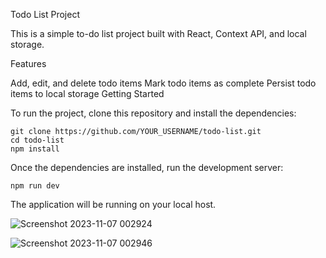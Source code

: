 Todo List Project

This is a simple to-do list project built with React, Context API, and local storage.

Features

Add, edit, and delete todo items
Mark todo items as complete
Persist todo items to local storage
Getting Started

To run the project, clone this repository and install the dependencies:
```
git clone https://github.com/YOUR_USERNAME/todo-list.git
cd todo-list
npm install
```
Once the dependencies are installed, run the development server:

```
npm run dev
```
The application will be running on your local host.

![Screenshot 2023-11-07 002924](https://github.com/Stolonifer1903/TodoContextLocal/assets/99045560/124e9920-47d9-495f-a49f-fdc88d545c87)

![Screenshot 2023-11-07 002946](https://github.com/Stolonifer1903/TodoContextLocal/assets/99045560/80b62a47-903d-4475-9dd5-921d1cdcea9e)


